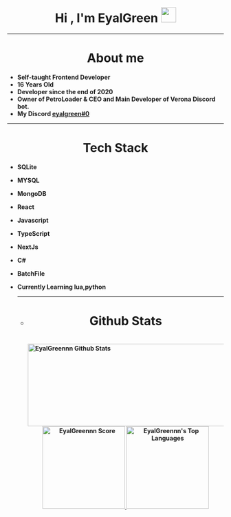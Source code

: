 <h1 align="center"><b>Hi , I'm EyalGreen </b><img src="https://media.giphy.com/media/hvRJCLFzcasrR4ia7z/giphy.gif" width="35"></h1>

---

<h1 align="center"><b>About me</h1>
  
- Self-taught Frontend Developer
- 16 Years Old
- Developer since the end of 2020
- Owner of PetroLoader & CEO and Main Developer of Verona Discord bot.
- My Discord [eyalgreen#0](https://discord.com/users/1135627677441736704) 

---

<h1 align="center"><b>Tech Stack</h1>
  
- SQLite
- MYSQL
- MongoDB
- React
- Javascript
- TypeScript
- NextJs
- C#
- BatchFile
- Currently Learning lua,python
  
  ---

  - <h1 align="center"><b>Github Stats</h1>
    <br/>
    <a href="https://github.com/anuraghazra/github-readme-stats">
    <img alt="EyalGreennn Github Stats" 
    src="https://streak-stats.demolab.com?user=EyalGreennn&theme=dark&hide_border=true&date_format=j%2Fn%5B%2FY%5D&fire=DD2727" 
    height="192px" width= "3000px"/>
    </a>
    <div align="center">
        <a href="https://github.com/anuraghazra/github-readme-stats">
        <img alt="EyalGreennn Score" 
        src="https://github-readme-stats.vercel.app/api?username=EyalGreennn&theme=dark&hide_border=true&include_all_commits=true&count_private=true" 
        height="192px"/>
        </a>
        <a href="https://github.com/anuraghazra/github-readme-stats">
        <img alt="EyalGreennn's Top Languages" 
        src="https://github-readme-stats.vercel.app/api/top-langs/?username=EyalGreennn&theme=dark&hide_border=true&include_all_commits=true&count_private=true" 
        height="192px"/>
    </div>
  <br/>
